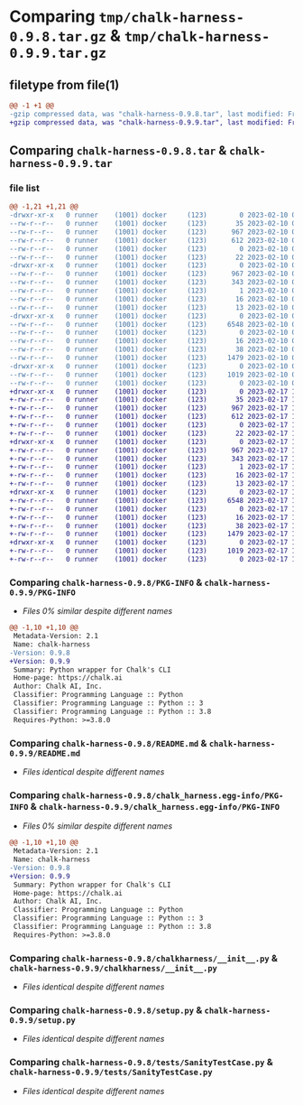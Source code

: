 # Comparing `tmp/chalk-harness-0.9.8.tar.gz` & `tmp/chalk-harness-0.9.9.tar.gz`

## filetype from file(1)

```diff
@@ -1 +1 @@
-gzip compressed data, was "chalk-harness-0.9.8.tar", last modified: Fri Feb 10 06:33:50 2023, max compression
+gzip compressed data, was "chalk-harness-0.9.9.tar", last modified: Fri Feb 17 19:01:22 2023, max compression
```

## Comparing `chalk-harness-0.9.8.tar` & `chalk-harness-0.9.9.tar`

### file list

```diff
@@ -1,21 +1,21 @@
-drwxr-xr-x   0 runner    (1001) docker     (123)        0 2023-02-10 06:33:50.568548 chalk-harness-0.9.8/
--rw-r--r--   0 runner    (1001) docker     (123)       35 2023-02-10 06:33:39.000000 chalk-harness-0.9.8/.gitignore
--rw-r--r--   0 runner    (1001) docker     (123)      967 2023-02-10 06:33:50.568548 chalk-harness-0.9.8/PKG-INFO
--rw-r--r--   0 runner    (1001) docker     (123)      612 2023-02-10 06:33:39.000000 chalk-harness-0.9.8/README.md
--rw-r--r--   0 runner    (1001) docker     (123)        0 2023-02-10 06:33:39.000000 chalk-harness-0.9.8/__init__.py
--rw-r--r--   0 runner    (1001) docker     (123)       22 2023-02-10 06:33:39.000000 chalk-harness-0.9.8/_version.py
-drwxr-xr-x   0 runner    (1001) docker     (123)        0 2023-02-10 06:33:50.568548 chalk-harness-0.9.8/chalk_harness.egg-info/
--rw-r--r--   0 runner    (1001) docker     (123)      967 2023-02-10 06:33:50.000000 chalk-harness-0.9.8/chalk_harness.egg-info/PKG-INFO
--rw-r--r--   0 runner    (1001) docker     (123)      343 2023-02-10 06:33:50.000000 chalk-harness-0.9.8/chalk_harness.egg-info/SOURCES.txt
--rw-r--r--   0 runner    (1001) docker     (123)        1 2023-02-10 06:33:50.000000 chalk-harness-0.9.8/chalk_harness.egg-info/dependency_links.txt
--rw-r--r--   0 runner    (1001) docker     (123)       16 2023-02-10 06:33:50.000000 chalk-harness-0.9.8/chalk_harness.egg-info/requires.txt
--rw-r--r--   0 runner    (1001) docker     (123)       13 2023-02-10 06:33:50.000000 chalk-harness-0.9.8/chalk_harness.egg-info/top_level.txt
-drwxr-xr-x   0 runner    (1001) docker     (123)        0 2023-02-10 06:33:50.568548 chalk-harness-0.9.8/chalkharness/
--rw-r--r--   0 runner    (1001) docker     (123)     6548 2023-02-10 06:33:39.000000 chalk-harness-0.9.8/chalkharness/__init__.py
--rw-r--r--   0 runner    (1001) docker     (123)        0 2023-02-10 06:33:39.000000 chalk-harness-0.9.8/chalkharness/py.typed
--rw-r--r--   0 runner    (1001) docker     (123)       16 2023-02-10 06:33:39.000000 chalk-harness-0.9.8/requirements.txt
--rw-r--r--   0 runner    (1001) docker     (123)       38 2023-02-10 06:33:50.568548 chalk-harness-0.9.8/setup.cfg
--rw-r--r--   0 runner    (1001) docker     (123)     1479 2023-02-10 06:33:39.000000 chalk-harness-0.9.8/setup.py
-drwxr-xr-x   0 runner    (1001) docker     (123)        0 2023-02-10 06:33:50.568548 chalk-harness-0.9.8/tests/
--rw-r--r--   0 runner    (1001) docker     (123)     1019 2023-02-10 06:33:39.000000 chalk-harness-0.9.8/tests/SanityTestCase.py
--rw-r--r--   0 runner    (1001) docker     (123)        0 2023-02-10 06:33:39.000000 chalk-harness-0.9.8/tests/__init__.py
+drwxr-xr-x   0 runner    (1001) docker     (123)        0 2023-02-17 19:01:22.491642 chalk-harness-0.9.9/
+-rw-r--r--   0 runner    (1001) docker     (123)       35 2023-02-17 19:01:08.000000 chalk-harness-0.9.9/.gitignore
+-rw-r--r--   0 runner    (1001) docker     (123)      967 2023-02-17 19:01:22.491642 chalk-harness-0.9.9/PKG-INFO
+-rw-r--r--   0 runner    (1001) docker     (123)      612 2023-02-17 19:01:08.000000 chalk-harness-0.9.9/README.md
+-rw-r--r--   0 runner    (1001) docker     (123)        0 2023-02-17 19:01:08.000000 chalk-harness-0.9.9/__init__.py
+-rw-r--r--   0 runner    (1001) docker     (123)       22 2023-02-17 19:01:08.000000 chalk-harness-0.9.9/_version.py
+drwxr-xr-x   0 runner    (1001) docker     (123)        0 2023-02-17 19:01:22.491642 chalk-harness-0.9.9/chalk_harness.egg-info/
+-rw-r--r--   0 runner    (1001) docker     (123)      967 2023-02-17 19:01:22.000000 chalk-harness-0.9.9/chalk_harness.egg-info/PKG-INFO
+-rw-r--r--   0 runner    (1001) docker     (123)      343 2023-02-17 19:01:22.000000 chalk-harness-0.9.9/chalk_harness.egg-info/SOURCES.txt
+-rw-r--r--   0 runner    (1001) docker     (123)        1 2023-02-17 19:01:22.000000 chalk-harness-0.9.9/chalk_harness.egg-info/dependency_links.txt
+-rw-r--r--   0 runner    (1001) docker     (123)       16 2023-02-17 19:01:22.000000 chalk-harness-0.9.9/chalk_harness.egg-info/requires.txt
+-rw-r--r--   0 runner    (1001) docker     (123)       13 2023-02-17 19:01:22.000000 chalk-harness-0.9.9/chalk_harness.egg-info/top_level.txt
+drwxr-xr-x   0 runner    (1001) docker     (123)        0 2023-02-17 19:01:22.491642 chalk-harness-0.9.9/chalkharness/
+-rw-r--r--   0 runner    (1001) docker     (123)     6548 2023-02-17 19:01:08.000000 chalk-harness-0.9.9/chalkharness/__init__.py
+-rw-r--r--   0 runner    (1001) docker     (123)        0 2023-02-17 19:01:08.000000 chalk-harness-0.9.9/chalkharness/py.typed
+-rw-r--r--   0 runner    (1001) docker     (123)       16 2023-02-17 19:01:08.000000 chalk-harness-0.9.9/requirements.txt
+-rw-r--r--   0 runner    (1001) docker     (123)       38 2023-02-17 19:01:22.491642 chalk-harness-0.9.9/setup.cfg
+-rw-r--r--   0 runner    (1001) docker     (123)     1479 2023-02-17 19:01:08.000000 chalk-harness-0.9.9/setup.py
+drwxr-xr-x   0 runner    (1001) docker     (123)        0 2023-02-17 19:01:22.491642 chalk-harness-0.9.9/tests/
+-rw-r--r--   0 runner    (1001) docker     (123)     1019 2023-02-17 19:01:08.000000 chalk-harness-0.9.9/tests/SanityTestCase.py
+-rw-r--r--   0 runner    (1001) docker     (123)        0 2023-02-17 19:01:08.000000 chalk-harness-0.9.9/tests/__init__.py
```

### Comparing `chalk-harness-0.9.8/PKG-INFO` & `chalk-harness-0.9.9/PKG-INFO`

 * *Files 0% similar despite different names*

```diff
@@ -1,10 +1,10 @@
 Metadata-Version: 2.1
 Name: chalk-harness
-Version: 0.9.8
+Version: 0.9.9
 Summary: Python wrapper for Chalk's CLI
 Home-page: https://chalk.ai
 Author: Chalk AI, Inc.
 Classifier: Programming Language :: Python
 Classifier: Programming Language :: Python :: 3
 Classifier: Programming Language :: Python :: 3.8
 Requires-Python: >=3.8.0
```

### Comparing `chalk-harness-0.9.8/README.md` & `chalk-harness-0.9.9/README.md`

 * *Files identical despite different names*

### Comparing `chalk-harness-0.9.8/chalk_harness.egg-info/PKG-INFO` & `chalk-harness-0.9.9/chalk_harness.egg-info/PKG-INFO`

 * *Files 0% similar despite different names*

```diff
@@ -1,10 +1,10 @@
 Metadata-Version: 2.1
 Name: chalk-harness
-Version: 0.9.8
+Version: 0.9.9
 Summary: Python wrapper for Chalk's CLI
 Home-page: https://chalk.ai
 Author: Chalk AI, Inc.
 Classifier: Programming Language :: Python
 Classifier: Programming Language :: Python :: 3
 Classifier: Programming Language :: Python :: 3.8
 Requires-Python: >=3.8.0
```

### Comparing `chalk-harness-0.9.8/chalkharness/__init__.py` & `chalk-harness-0.9.9/chalkharness/__init__.py`

 * *Files identical despite different names*

### Comparing `chalk-harness-0.9.8/setup.py` & `chalk-harness-0.9.9/setup.py`

 * *Files identical despite different names*

### Comparing `chalk-harness-0.9.8/tests/SanityTestCase.py` & `chalk-harness-0.9.9/tests/SanityTestCase.py`

 * *Files identical despite different names*

